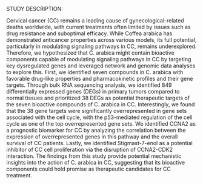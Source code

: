 STUDY DESCRIPTION:

Cervical cancer (CC) remains a leading cause of gynecological-related deaths worldwide, with current treatments often limited by issues such as drug resistance and suboptimal efficacy. While Coffea arabica has demonstrated anticancer properties across various models, its full potential, particularly in modulating signaling pathways in CC, remains underexplored. Therefore, we hypothesized that C. arabica might contain bioactive components capable of modulating signaling pathways in CC by targeting key dysregulated genes and leveraged network and genomic data analyses to explore this. First, we identified seven compounds in C. arabica with favorable drug-like properties and pharmacokinetic profiles and their gene targets. Through bulk RNA sequencing analysis, we identified 849 differentially expressed genes (DEGs) in primary tumors compared to normal tissues and prioritized 38 DEGs as potential therapeutic targets of the seven bioactive compounds of C. arabica in CC. Interestingly, we found that the 38 gene targets were significantly overrepresented in gene sets associated with the cell cycle, with the p53-mediated regulation of the cell cycle as one of the top overrepresented gene sets. We identified CCNA2 as a prognostic biomarker for CC by analyzing the correlation between the expression of overrepresented genes in this pathway and the overall survival of CC patients. Lastly, we identified Stigmast-7-enol as a potential inhibitor of CC cell proliferation via the disruption of CCNA2-CDK2 interaction. The findings from this study provide potential mechanistic insights into the action of C. arabica in CC, suggesting that its bioactive components could hold promise as therapeutic candidates for CC treatment. 
